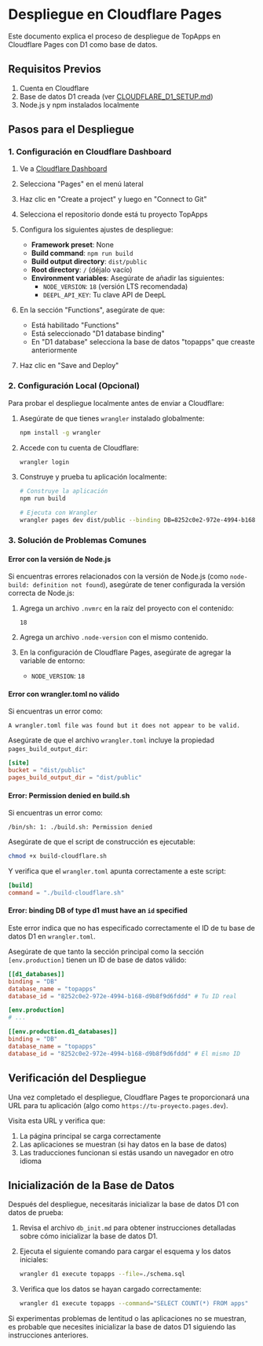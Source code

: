 # Despliegue en Cloudflare Pages

Este documento explica el proceso de despliegue de TopApps en Cloudflare Pages con D1 como base de datos.

## Requisitos Previos

1. Cuenta en Cloudflare
2. Base de datos D1 creada (ver [CLOUDFLARE_D1_SETUP.md](./CLOUDFLARE_D1_SETUP.md))
3. Node.js y npm instalados localmente

## Pasos para el Despliegue

### 1. Configuración en Cloudflare Dashboard

1. Ve a [Cloudflare Dashboard](https://dash.cloudflare.com/)
2. Selecciona "Pages" en el menú lateral
3. Haz clic en "Create a project" y luego en "Connect to Git"
4. Selecciona el repositorio donde está tu proyecto TopApps
5. Configura los siguientes ajustes de despliegue:
   - **Framework preset**: None
   - **Build command**: `npm run build`
   - **Build output directory**: `dist/public`
   - **Root directory**: `/` (déjalo vacío)
   - **Environment variables**: Asegúrate de añadir las siguientes:
     - `NODE_VERSION`: `18` (versión LTS recomendada)
     - `DEEPL_API_KEY`: Tu clave API de DeepL

6. En la sección "Functions", asegúrate de que:
   - Está habilitado "Functions"
   - Está seleccionado "D1 database binding"
   - En "D1 database" selecciona la base de datos "topapps" que creaste anteriormente

7. Haz clic en "Save and Deploy"

### 2. Configuración Local (Opcional)

Para probar el despliegue localmente antes de enviar a Cloudflare:

1. Asegúrate de que tienes `wrangler` instalado globalmente:
   ```bash
   npm install -g wrangler
   ```

2. Accede con tu cuenta de Cloudflare:
   ```bash
   wrangler login
   ```

3. Construye y prueba tu aplicación localmente:
   ```bash
   # Construye la aplicación
   npm run build
   
   # Ejecuta con Wrangler
   wrangler pages dev dist/public --binding DB=8252c0e2-972e-4994-b168-d9b8f9d6fddd
   ```

### 3. Solución de Problemas Comunes

#### Error con la versión de Node.js

Si encuentras errores relacionados con la versión de Node.js (como `node-build: definition not found`), asegúrate de tener configurada la versión correcta de Node.js:

1. Agrega un archivo `.nvmrc` en la raíz del proyecto con el contenido:
   ```
   18
   ```

2. Agrega un archivo `.node-version` con el mismo contenido.

3. En la configuración de Cloudflare Pages, asegúrate de agregar la variable de entorno:
   - `NODE_VERSION`: `18`

#### Error con wrangler.toml no válido

Si encuentras un error como:
```
A wrangler.toml file was found but it does not appear to be valid.
```

Asegúrate de que el archivo `wrangler.toml` incluye la propiedad `pages_build_output_dir`:
```toml
[site]
bucket = "dist/public"
pages_build_output_dir = "dist/public"
```

#### Error: Permission denied en build.sh

Si encuentras un error como:
```
/bin/sh: 1: ./build.sh: Permission denied
```

Asegúrate de que el script de construcción es ejecutable:
```bash
chmod +x build-cloudflare.sh
```

Y verifica que el `wrangler.toml` apunta correctamente a este script:
```toml
[build]
command = "./build-cloudflare.sh"
```

#### Error: binding DB of type d1 must have an `id` specified

Este error indica que no has especificado correctamente el ID de tu base de datos D1 en `wrangler.toml`.

Asegúrate de que tanto la sección principal como la sección `[env.production]` tienen un ID de base de datos válido:

```toml
[[d1_databases]]
binding = "DB"
database_name = "topapps"
database_id = "8252c0e2-972e-4994-b168-d9b8f9d6fddd" # Tu ID real

[env.production]
# ...

[[env.production.d1_databases]]
binding = "DB"
database_name = "topapps"
database_id = "8252c0e2-972e-4994-b168-d9b8f9d6fddd" # El mismo ID
```

## Verificación del Despliegue

Una vez completado el despliegue, Cloudflare Pages te proporcionará una URL para tu aplicación (algo como `https://tu-proyecto.pages.dev`).

Visita esta URL y verifica que:
1. La página principal se carga correctamente
2. Las aplicaciones se muestran (si hay datos en la base de datos)
3. Las traducciones funcionan si estás usando un navegador en otro idioma

## Inicialización de la Base de Datos

Después del despliegue, necesitarás inicializar la base de datos D1 con datos de prueba:

1. Revisa el archivo `db_init.md` para obtener instrucciones detalladas sobre cómo inicializar la base de datos D1.

2. Ejecuta el siguiente comando para cargar el esquema y los datos iniciales:
   ```bash
   wrangler d1 execute topapps --file=./schema.sql
   ```

3. Verifica que los datos se hayan cargado correctamente:
   ```bash
   wrangler d1 execute topapps --command="SELECT COUNT(*) FROM apps"
   ```

Si experimentas problemas de lentitud o las aplicaciones no se muestran, es probable que necesites inicializar la base de datos D1 siguiendo las instrucciones anteriores.